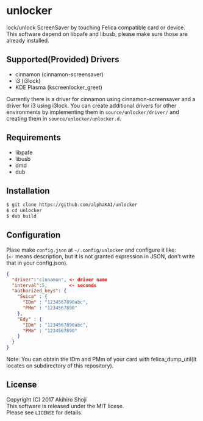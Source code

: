 # unlocker
lock/unlock ScreenSaver by touching Felica compatible card or device.  
This software depend on libpafe and libusb, please make sure those are already installed.  
  
  
## Supported(Provided) Drivers
* cinnamon (cinnamon-screensaver)
* i3 (i3lock)
* KDE Plasma (kscreenlocker\_greet)
  
Currently there is a driver for cinnamon using cinnamon-screensaver and a driver for i3
using i3lock. You can create additional drivers for other environments by implementing them
in `source/unlocker/driver/` and creating them in `source/unlocker/unlocker.d`.
  
## Requirements
* libpafe
* libusb
* dmd
* dub
  
  
## Installation
```zsh
$ git clone https://github.com/alphaKAI/unlocker
$ cd unlocker
$ dub build
```
  
  
## Configuration
Plase make `config.json` at `~/.config/unlocker` and configure it like:  
(`<-` means description, but it is not granted expression in JSON, don't write that in your config.json).  

```json
{
  "driver":"cinnamon", <- driver name
  "interval":5,        <- seconds
  "authorized_keys": {
    "Suica" : {
      "IDm" : "1234567890abc",
      "PMm" : "1234567890"
    },
    "Edy" : {
      "IDm" : "1234567890abc",
      "PMm" : "1234567890"
    }
  }
}
```

  
Note: You can obtain the IDm and PMm of your card with felica\_dump\_util(It locates on subdirectory of this repository).  
  

## License
Copyright (C) 2017 Akihiro Shoji  
This software is released under the MIT licese.  
Please see `LICENSE` for details.  
